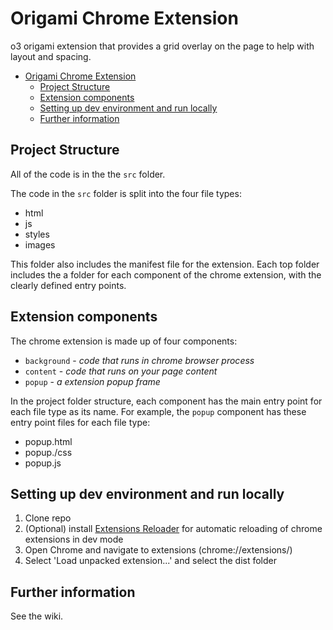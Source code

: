 # Origami Chrome Extension

o3 origami extension that provides a grid overlay on the page to help with layout and spacing.

- [Origami Chrome Extension](#origami-chrome-extension)
  - [Project Structure](#project-structure)
  - [Extension components](#extension-components)
  - [Setting up dev environment and run locally](#setting-up-dev-environment-and-run-locally)
  - [Further information](#further-information)

## Project Structure

All of the code is in the the `src` folder.

The code in the `src` folder is split into the four file types:

- html
- js
- styles
- images

This folder also includes the manifest file for the extension.
Each top folder includes the a folder for each component of the chrome extension, with the clearly defined entry points.

## Extension components

The chrome extension is made up of four components:

- `background` - _code that runs in chrome browser process_
- `content` - _code that runs on your page content_
- `popup` - _a extension popup frame_

In the project folder structure, each component has the main entry point for each file type as its name. For example, the `popup` component has these entry point files for each file type:

- popup.html
- popup./css
- popup.js

## Setting up dev environment and run locally

1. Clone repo
2. (Optional) install [Extensions Reloader](https://chrome.google.com/webstore/detail/extensions-reloader/fimgfedafeadlieiabdeeaodndnlbhid) for automatic reloading of chrome extensions in dev mode
3. Open Chrome and navigate to extensions (chrome://extensions/)
4. Select 'Load unpacked extension...' and select the dist folder

## Further information

See the wiki.
